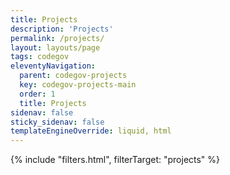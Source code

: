 ```yaml
---
title: Projects
description: 'Projects'
permalink: /projects/
layout: layouts/page
tags: codegov
eleventyNavigation:
  parent: codegov-projects
  key: codegov-projects-main
  order: 1
  title: Projects
sidenav: false
sticky_sidenav: false
templateEngineOverride: liquid, html
---
```


{% include "filters.html", filterTarget: "projects" %}

<script type="application/json" data-projects>{{ codegovData.projects | json }}</script>

<div class="project-grid"></div>

<script src='/assets/_common/js/filters.js'></script>